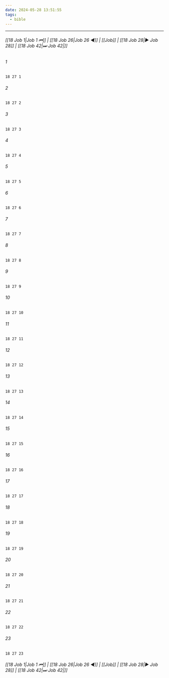 ```yaml
---
date: 2024-05-28 13:51:55
tags:
  - bible
---
```

___

###### [[18 Job 1|Job 1 ⏮]] | [[18 Job 26|Job 26 ◀]] | [[Job]] | [[18 Job 28|▶ Job 28]] | [[18 Job 42|⏭ Job 42|]]

###### 1
``` verse
18 27 1 
```
###### 2
``` verse
18 27 2 
```
###### 3
``` verse
18 27 3 
```
###### 4
``` verse
18 27 4 
```
###### 5
``` verse
18 27 5 
```
###### 6
``` verse
18 27 6 
```
###### 7
``` verse
18 27 7 
```
###### 8
``` verse
18 27 8 
```
###### 9
``` verse
18 27 9 
```
###### 10
``` verse
18 27 10 
```
###### 11
``` verse
18 27 11 
```
###### 12
``` verse
18 27 12 
```
###### 13
``` verse
18 27 13 
```
###### 14
``` verse
18 27 14 
```
###### 15
``` verse
18 27 15 
```
###### 16
``` verse
18 27 16 
```
###### 17
``` verse
18 27 17 
```
###### 18
``` verse
18 27 18 
```
###### 19
``` verse
18 27 19 
```
###### 20
``` verse
18 27 20 
```
###### 21
``` verse
18 27 21 
```
###### 22
``` verse
18 27 22 
```
###### 23
``` verse
18 27 23 
```

###### [[18 Job 1|Job 1 ⏮]] | [[18 Job 26|Job 26 ◀]] | [[Job]] | [[18 Job 28|▶ Job 28]] | [[18 Job 42|⏭ Job 42|]]

